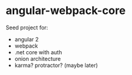 # angular-webpack-core
Seed project for:
- angular 2
- webpack
- .net core with auth
- onion architecture
- karma? protractor? (maybe later)
